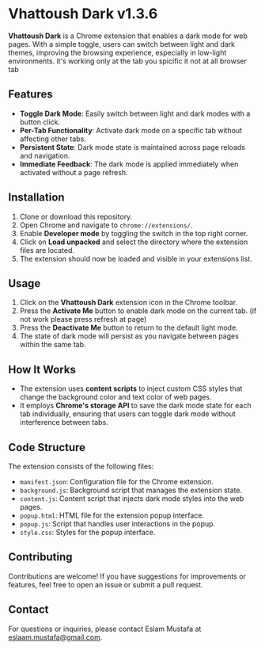 # Vhattoush Dark v1.3.6

**Vhattoush Dark** is a Chrome extension that enables a dark mode for web pages. With a simple toggle, users can switch between light and dark themes, improving the browsing experience, especially in low-light environments.
it's working only at the tab you spicific it not at all browser tab

## Features

- **Toggle Dark Mode**: Easily switch between light and dark modes with a button click.
- **Per-Tab Functionality**: Activate dark mode on a specific tab without affecting other tabs.
- **Persistent State**: Dark mode state is maintained across page reloads and navigation.
- **Immediate Feedback**: The dark mode is applied immediately when activated without a page refresh.

## Installation

1. Clone or download this repository.
2. Open Chrome and navigate to `chrome://extensions/`.
3. Enable **Developer mode** by toggling the switch in the top right corner.
4. Click on **Load unpacked** and select the directory where the extension files are located.
5. The extension should now be loaded and visible in your extensions list.

## Usage

1. Click on the **Vhattoush Dark** extension icon in the Chrome toolbar.
2. Press the **Activate Me** button to enable dark mode on the current tab. (if not work please press refresh at page)
3. Press the **Deactivate Me** button to return to the default light mode.
4. The state of dark mode will persist as you navigate between pages within the same tab.

## How It Works

- The extension uses **content scripts** to inject custom CSS styles that change the background color and text color of web pages.
- It employs **Chrome's storage API** to save the dark mode state for each tab individually, ensuring that users can toggle dark mode without interference between tabs.

## Code Structure

The extension consists of the following files:

- `manifest.json`: Configuration file for the Chrome extension.
- `background.js`: Background script that manages the extension state.
- `content.js`: Content script that injects dark mode styles into the web pages.
- `popup.html`: HTML file for the extension popup interface.
- `popup.js`: Script that handles user interactions in the popup.
- `style.css`: Styles for the popup interface.

## Contributing

Contributions are welcome! If you have suggestions for improvements or features, feel free to open an issue or submit a pull request.


## Contact

For questions or inquiries, please contact Eslam Mustafa at eslaam.mustafa@gmail.com.
